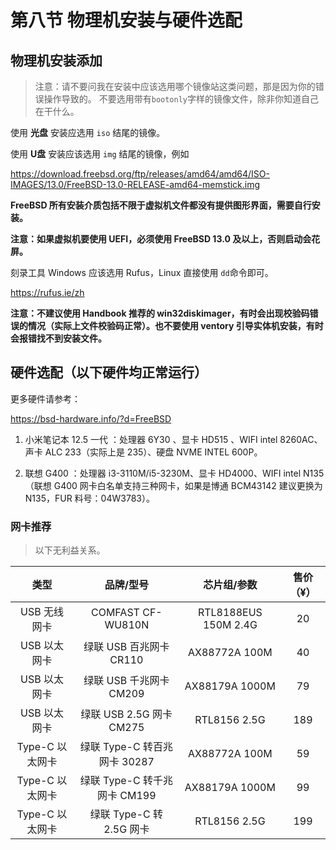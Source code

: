 # 第八节 物理机安装与硬件选配

## 物理机安装添加

>注意：请不要问我在安装中应该选用哪个镜像站这类问题，那是因为你的错误操作导致的。
>不要选用带有`bootonly`字样的镜像文件，除非你知道自己在干什么。

使用 **光盘** 安装应选用 `iso` 结尾的镜像。

使用 **U盘** 安装应该选用 `img` 结尾的镜像，例如

<https://download.freebsd.org/ftp/releases/amd64/amd64/ISO-IMAGES/13.0/FreeBSD-13.0-RELEASE-amd64-memstick.img>

**FreeBSD 所有安装介质包括不限于虚拟机文件都没有提供图形界面，需要自行安装。**

**注意：如果虚拟机要使用 UEFI，必须使用 FreeBSD 13.0 及以上，否则启动会花屏。**

刻录工具 Windows 应该选用 Rufus，Linux 直接使用 `dd`命令即可。

https://rufus.ie/zh

**注意：不建议使用 Handbook 推荐的 win32diskimager，有时会出现校验码错误的情况（实际上文件校验码正常）。也不要使用 ventory 引导实体机安装，有时会报错找不到安装文件。**

## 硬件选配（以下硬件均正常运行）

更多硬件请参考：

<https://bsd-hardware.info/?d=FreeBSD>

1. 小米笔记本 12.5 一代 ：处理器 6Y30 、显卡 HD515 、WIFI intel 8260AC、声卡 ALC 233（实际上是 235）、硬盘 NVME INTEL 600P。

2. 联想 G400 ：处理器 i3-3110M/i5-3230M、显卡 HD4000、WIFI intel N135（联想 G400 网卡白名单支持三种网卡，如果是博通 BCM43142 建议更换为 N135，FUR 料号：04W3783）。

### 网卡推荐

>以下无利益关系。

|类型|品牌/型号|芯片组/参数|售价（¥）|
|:---:|:---:|:---:|:---:|
|USB 无线网卡|COMFAST CF-WU810N|RTL8188EUS 150M 2.4G|20|
|USB 以太网卡|绿联 USB 百兆网卡 CR110|AX88772A 100M|40|
|USB 以太网卡|绿联 USB 千兆网卡 CM209|AX88179A 1000M|79|
|USB 以太网卡|绿联 USB 2.5G 网卡 CM275|RTL8156 2.5G|189|
|Type-C 以太网卡|绿联 Type-C 转百兆网卡 30287|AX88772A 100M|59|
|Type-C 以太网卡|绿联 Type-C 转千兆网卡 CM199|AX88179A 1000M|99|
|Type-C 以太网卡|绿联 Type-C 转 2.5G 网卡|RTL8156 2.5G|199|
